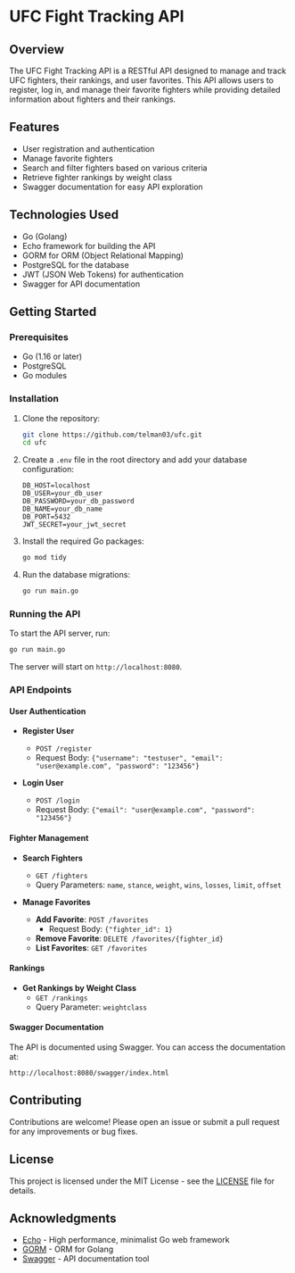 # UFC Fight Tracking API

## Overview

The UFC Fight Tracking API is a RESTful API designed to manage and track UFC fighters, their rankings, and user favorites. This API allows users to register, log in, and manage their favorite fighters while providing detailed information about fighters and their rankings.

## Features

- User registration and authentication
- Manage favorite fighters
- Search and filter fighters based on various criteria
- Retrieve fighter rankings by weight class
- Swagger documentation for easy API exploration

## Technologies Used

- Go (Golang)
- Echo framework for building the API
- GORM for ORM (Object Relational Mapping)
- PostgreSQL for the database
- JWT (JSON Web Tokens) for authentication
- Swagger for API documentation

## Getting Started

### Prerequisites

- Go (1.16 or later)
- PostgreSQL
- Go modules

### Installation

1. Clone the repository:

   ```bash
   git clone https://github.com/telman03/ufc.git
   cd ufc
   ```

2. Create a `.env` file in the root directory and add your database configuration:

   ```env
   DB_HOST=localhost
   DB_USER=your_db_user
   DB_PASSWORD=your_db_password
   DB_NAME=your_db_name
   DB_PORT=5432
   JWT_SECRET=your_jwt_secret
   ```

3. Install the required Go packages:

   ```bash
   go mod tidy
   ```

4. Run the database migrations:

   ```bash
   go run main.go
   ```

### Running the API

To start the API server, run:

```bash
go run main.go
```

The server will start on `http://localhost:8080`.

### API Endpoints

#### User Authentication

- **Register User**
  - `POST /register`
  - Request Body: `{"username": "testuser", "email": "user@example.com", "password": "123456"}`
  
- **Login User**
  - `POST /login`
  - Request Body: `{"email": "user@example.com", "password": "123456"}`

#### Fighter Management

- **Search Fighters**
  - `GET /fighters`
  - Query Parameters: `name`, `stance`, `weight`, `wins`, `losses`, `limit`, `offset`

- **Manage Favorites**
  - **Add Favorite**: `POST /favorites`
    - Request Body: `{"fighter_id": 1}`
  - **Remove Favorite**: `DELETE /favorites/{fighter_id}`
  - **List Favorites**: `GET /favorites`

#### Rankings

- **Get Rankings by Weight Class**
  - `GET /rankings`
  - Query Parameter: `weightclass`

#### Swagger Documentation

The API is documented using Swagger. You can access the documentation at:

```
http://localhost:8080/swagger/index.html
```

## Contributing

Contributions are welcome! Please open an issue or submit a pull request for any improvements or bug fixes.

## License

This project is licensed under the MIT License - see the [LICENSE](LICENSE) file for details.

## Acknowledgments

- [Echo](https://echo.labstack.com/) - High performance, minimalist Go web framework
- [GORM](https://gorm.io/) - ORM for Golang
- [Swagger](https://swagger.io/) - API documentation tool
